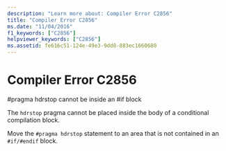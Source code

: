 ```yaml
---
description: "Learn more about: Compiler Error C2856"
title: "Compiler Error C2856"
ms.date: "11/04/2016"
f1_keywords: ["C2856"]
helpviewer_keywords: ["C2856"]
ms.assetid: fe616c51-124e-49e3-9dd8-883ec1660680
---
```

# Compiler Error C2856

\#pragma hdrstop cannot be inside an #if block

The `hdrstop` pragma cannot be placed inside the body of a conditional compilation block.

Move the `#pragma hdrstop` statement to an area that is not contained in an `#if/#endif` block.
